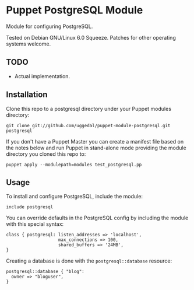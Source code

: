 Puppet PostgreSQL Module
========================

Module for configuring PostgreSQL.

Tested on Debian GNU/Linux 6.0 Squeeze. Patches for other
operating systems welcome.


TODO
----

* Actual implementation.


Installation
------------

Clone this repo to a postgresql directory under your Puppet
modules directory:

    git clone git://github.com/uggedal/puppet-module-postgresql.git postgresql

If you don't have a Puppet Master you can create a manifest file
based on the notes below and run Puppet in stand-alone mode
providing the module directory you cloned this repo to:

    puppet apply --modulepath=modules test_postgresql.pp


Usage
-----

To install and configure PostgreSQL, include the module:

    include postgresql

You can override defaults in the PostgreSQL config by including
the module with this special syntax:

    class { postgresql: listen_addresses => 'localhost',
                        max_connections => 100,
                        shared_buffers => '24MB',
    }

Creating a database is done with the `postgresql::database` resource:

    postgresql::database { "blog":
      owner => "bloguser",
    }
